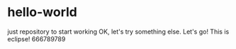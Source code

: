# hello-world
just repository to start working
OK, let's try something else.
Let's go! 
This is eclipse!
666789789